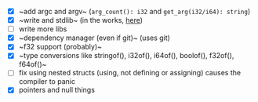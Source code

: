 - [x] ~add argc and argv~  (`arg_count(): i32` and `get_arg(i32/i64): string`)
- [x] ~write and stdlib~   (in the works, [here](https://github.com/LumoraLang/stdlib))
- [ ] write more libs
- [x] ~dependency manager (even if git)~  (uses git)
- [x] ~f32 support (probably)~
- [x] ~type conversions like stringof(), i32of(), i64of(), boolof(), f32of(), f64of()~
- [ ] fix using nested structs (using, not defining or assigning) causes the compiler to panic
- [x] pointers and null things
